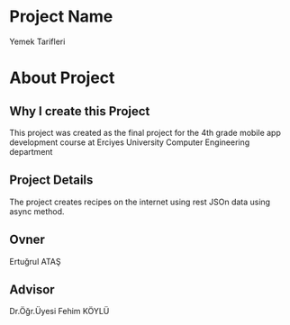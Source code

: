 # Project Name
 Yemek Tarifleri

# About Project


 ##  Why I create this Project
 This project was created as the final project for the 4th grade mobile app development course at Erciyes University Computer Engineering department

 ## Project Details
 The project creates recipes on the internet using rest JSOn data using async method.

 ## Ovner
 Ertuğrul ATAŞ

 ## Advisor
 Dr.Öğr.Üyesi Fehim KÖYLÜ